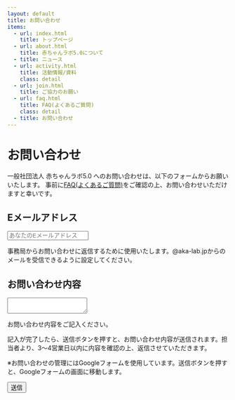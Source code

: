 ```yaml
---
layout: default
title: お問い合わせ
items:
  - url: index.html
    title: トップページ
  - url: about.html
    title: 赤ちゃんラボ5.0について
  - title: ニュース
  - url: activity.html
    title: 活動情報/資料
    class: detail
  - url: join.html
    title: ご協力のお願い
  - url: faq.html
    title: FAQ(よくあるご質問)
    class: detail
  - title: お問い合わせ
---
```


# お問い合わせ

一般社団法人 赤ちゃんラボ5.0 へのお問い合わせは、以下のフォームからお願いいたします。
事前に[FAQ(よくあるご質問)](faq.html)をご確認の上、お問い合わせいただけますと幸いです。

<form action="https://docs.google.com/forms/u/8/d/e/1FAIpQLSc-VK0UfnWQznXe-ChIHzKukUrqbNDPFtswMNf1tmMMVtKO5g/formResponse">

  <h2>Eメールアドレス</h2>

  <input type="email" name="entry.683645190" placeholder="あなたのEメールアドレス" class="contact-email">
  <p class="contact-description">
    事務局からお問い合わせに返信するために使用いたします。@aka-lab.jpからのメールを受信できるように設定してください。
  </p>


  <h2>お問い合わせ内容</h2>

  <textarea name="entry.48635563" class="contact-content"></textarea>
  <p class="contact-description">
    お問い合わせ内容をご記入ください。
  </p>

  <p>
    記入が完了したら、送信ボタンを押すと、お問い合わせ内容が送信されます。担当者より、3〜4営業日以内に内容を確認の上、返信させていただきます。
  </p>
  <p class="contact-notice">
    ※お問い合わせの管理にはGoogleフォームを使用しています。送信ボタンを押すと、Googleフォームの画面に移動します。
  </p>
  <div class="contact-submit-container">
    <input type="submit" value="送信" class="contact-submit">
  </div>
</form>
